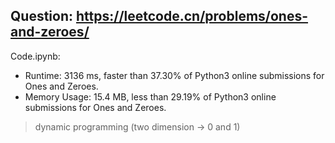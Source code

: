 ## Question: https://leetcode.cn/problems/ones-and-zeroes/

Code.ipynb:
* Runtime: 3136 ms, faster than 37.30% of Python3 online submissions for Ones and Zeroes.
* Memory Usage: 15.4 MB, less than 29.19% of Python3 online submissions for Ones and Zeroes.
> dynamic programming (two dimension -> 0 and 1)

